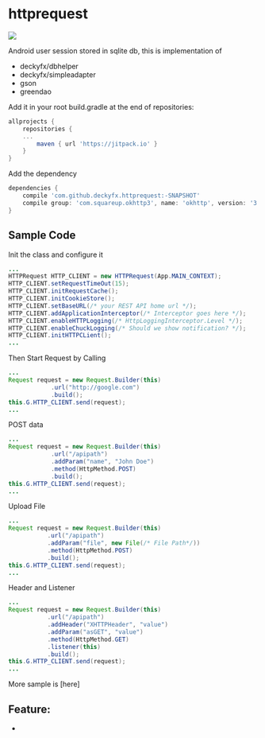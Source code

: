 # httprequest
[![](https://jitpack.io/v/deckyfx/httprequest.svg)](https://jitpack.io/#httprequest/dbsession)

Android user session stored in sqlite db, this is implementation of 

* deckyfx/dbhelper
* deckyfx/simpleadapter
* gson
* greendao

Add it in your root build.gradle at the end of repositories:

```gradle
allprojects {
	repositories {
	...
		maven { url 'https://jitpack.io' }
	}
}
```
Add the dependency

```gradle
dependencies {
    compile 'com.github.deckyfx.httprequest:-SNAPSHOT'
    compile group: 'com.squareup.okhttp3', name: 'okhttp', version: '3.9.0'
}
```



## Sample Code


Init the class and configure it
```java
...
HTTPRequest HTTP_CLIENT = new HTTPRequest(App.MAIN_CONTEXT);
HTTP_CLIENT.setRequestTimeOut(15);
HTTP_CLIENT.initRequestCache();
HTTP_CLIENT.initCookieStore();
HTTP_CLIENT.setBaseURL(/* your REST API home url */);
HTTP_CLIENT.addApplicationInterceptor(/* Interceptor goes here */);
HTTP_CLIENT.enableHTTPLogging(/* HttpLoggingInterceptor.Level */);
HTTP_CLIENT.enableChuckLogging(/* Should we show notification? */);
HTTP_CLIENT.initHTTPCLient();
...

```

Then Start Request by Calling
```java
...
Request request = new Request.Builder(this)
            .url("http://google.com")
            .build();
this.G.HTTP_CLIENT.send(request);
...

```

POST data
```java
...
Request request = new Request.Builder(this)
            .url("/apipath")
            .addParam("name", "John Doe")
            .method(HttpMethod.POST)
            .build();
this.G.HTTP_CLIENT.send(request);
...
```

Upload File
```java
...
Request request = new Request.Builder(this)
           .url("/apipath")
           .addParam("file", new File(/* File Path*/))
           .method(HttpMethod.POST)
           .build();
this.G.HTTP_CLIENT.send(request);
...

```

Header and Listener
```java
...
Request request = new Request.Builder(this)
           .url("/apipath")
           .addHeader("XHTTPHeader", "value")
           .addParam("asGET", "value")
           .method(HttpMethod.GET)
           .listener(this)
           .build();
this.G.HTTP_CLIENT.send(request);
...

```

More sample is [here]

## Feature:

 * 

